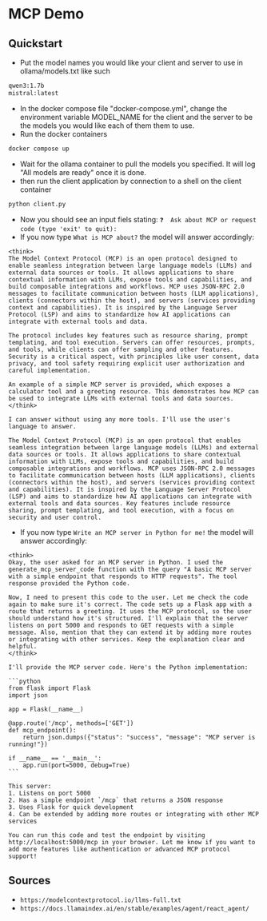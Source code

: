 # MCP Demo
## Quickstart
* Put the model names you would like your client and server to use in ollama/models.txt like such
```bash
qwen3:1.7b
mistral:latest
```
* In the docker compose file "docker-compose.yml", change the environment variable MODEL_NAME for the client and the server to be the models you would like each of them them to use.
* Run the docker containers
```bash
docker compose up
```
* Wait for the ollama container to pull the models you specified. It will log "All models are ready" once it is done.
* then run the client application by connection to a shell on the client container
```bash
python client.py
```
* Now you should see an input fiels stating: `❓  Ask about MCP or request code (type 'exit' to quit):`
* If you now type `What is MCP about?` the model will answer accordingly:
```text
<think>
The Model Context Protocol (MCP) is an open protocol designed to enable seamless integration between large language models (LLMs) and external data sources or tools. It allows applications to share contextual information with LLMs, expose tools and capabilities, and build composable integrations and workflows. MCP uses JSON-RPC 2.0 messages to facilitate communication between hosts (LLM applications), clients (connectors within the host), and servers (services providing context and capabilities). It is inspired by the Language Server Protocol (LSP) and aims to standardize how AI applications can integrate with external tools and data.

The protocol includes key features such as resource sharing, prompt templating, and tool execution. Servers can offer resources, prompts, and tools, while clients can offer sampling and other features. Security is a critical aspect, with principles like user consent, data privacy, and tool safety requiring explicit user authorization and careful implementation.

An example of a simple MCP server is provided, which exposes a calculator tool and a greeting resource. This demonstrates how MCP can be used to integrate LLMs with external tools and data sources.
</think>

I can answer without using any more tools. I'll use the user's language to answer.

The Model Context Protocol (MCP) is an open protocol that enables seamless integration between large language models (LLMs) and external data sources or tools. It allows applications to share contextual information with LLMs, expose tools and capabilities, and build composable integrations and workflows. MCP uses JSON-RPC 2.0 messages to facilitate communication between hosts (LLM applications), clients (connectors within the host), and servers (services providing context and capabilities). It is inspired by the Language Server Protocol (LSP) and aims to standardize how AI applications can integrate with external tools and data sources. Key features include resource sharing, prompt templating, and tool execution, with a focus on security and user control.
```
* If you now type `Write an MCP server in Python for me!` the model will answer accordingly:
````text
<think>
Okay, the user asked for an MCP server in Python. I used the generate_mcp_server_code function with the query "A basic MCP server with a simple endpoint that responds to HTTP requests". The tool response provided the Python code.

Now, I need to present this code to the user. Let me check the code again to make sure it's correct. The code sets up a Flask app with a route that returns a greeting. It uses the MCP protocol, so the user should understand how it's structured. I'll explain that the server listens on port 5000 and responds to GET requests with a simple message. Also, mention that they can extend it by adding more routes or integrating with other services. Keep the explanation clear and helpful.
</think>

I'll provide the MCP server code. Here's the Python implementation:

```python
from flask import Flask
import json

app = Flask(__name__)

@app.route('/mcp', methods=['GET'])
def mcp_endpoint():
    return json.dumps({"status": "success", "message": "MCP server is running!"})

if __name__ == '__main__':
    app.run(port=5000, debug=True)
```

This server:
1. Listens on port 5000
2. Has a simple endpoint `/mcp` that returns a JSON response
3. Uses Flask for quick development
4. Can be extended by adding more routes or integrating with other MCP services

You can run this code and test the endpoint by visiting http://localhost:5000/mcp in your browser. Let me know if you want to add more features like authentication or advanced MCP protocol support!
````

## Sources
* `https://modelcontextprotocol.io/llms-full.txt`
* `https://docs.llamaindex.ai/en/stable/examples/agent/react_agent/`
